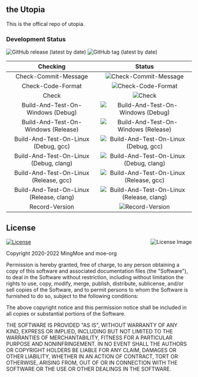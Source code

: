 ## the Utopia
This is the offical repo of utopia.

### Development Status

<img alt="GitHub release (latest by date)" src="https://img.shields.io/github/v/release/mingmoe/utopia?style=for-the-badge">
<img alt="GitHub tag (latest by date)" src="https://img.shields.io/github/v/tag/mingmoe/utopia?label=snapshot&style=for-the-badge">

<!---ubadge-auto-list-begin-->
| Checking | Status |
| :-------:|:------:|
| Check-Commit-Message | ![Check-Commit-Message](https://img.shields.io/badge/build-passing-green?style=for-the-badge&logo=githubactions&logoColor=white) |
| Check-Code-Format | ![Check-Code-Format](https://img.shields.io/badge/build-passing-green?style=for-the-badge&logo=githubactions&logoColor=white) |
| Check | ![Check](https://img.shields.io/badge/build-passing-green?style=for-the-badge&logo=githubactions&logoColor=white) |
| Build-And-Test-On-Windows (Debug) | ![Build-And-Test-On-Windows (Debug)](https://img.shields.io/badge/build-passing-green?style=for-the-badge&logo=githubactions&logoColor=white) |
| Build-And-Test-On-Windows (Release) | ![Build-And-Test-On-Windows (Release)](https://img.shields.io/badge/build-passing-green?style=for-the-badge&logo=githubactions&logoColor=white) |
| Build-And-Test-On-Linux (Debug, gcc) | ![Build-And-Test-On-Linux (Debug, gcc)](https://img.shields.io/badge/build-cancelled-lightgrey?style=for-the-badge&logo=githubactions&logoColor=white) |
| Build-And-Test-On-Linux (Debug, clang) | ![Build-And-Test-On-Linux (Debug, clang)](https://img.shields.io/badge/build-failed-red?style=for-the-badge&logo=githubactions&logoColor=white) |
| Build-And-Test-On-Linux (Release, gcc) | ![Build-And-Test-On-Linux (Release, gcc)](https://img.shields.io/badge/build-cancelled-lightgrey?style=for-the-badge&logo=githubactions&logoColor=white) |
| Build-And-Test-On-Linux (Release, clang) | ![Build-And-Test-On-Linux (Release, clang)](https://img.shields.io/badge/build-cancelled-lightgrey?style=for-the-badge&logo=githubactions&logoColor=white) |
| Record-Version | ![Record-Version](https://img.shields.io/badge/build-skipped-lightgrey?style=for-the-badge&logo=githubactions&logoColor=white) |
<!---ubadge-auto-list-end-->

## License

<a href="http://opensource.org/licenses/MIT" target="_blank">
<img align="right" alt="License Image" src="http://opensource.org/trademarks/opensource/OSI-Approved-License-100x137.png">
<img align="center" alt="License" src="https://img.shields.io/github/license/moe-org/utopia?style=for-the-badge" />
</a>

Copyright 2020-2022 MingMoe and moe-org

Permission is hereby granted, free of charge, to any person obtaining a copy of this software and associated
documentation files (the "Software"), to deal in the Software without restriction, including without limitation the
rights to use, copy, modify, merge, publish, distribute, sublicense, and/or sell copies of the Software, and to permit
persons to whom the Software is furnished to do so, subject to the following conditions:

The above copyright notice and this permission notice shall be included in all copies or substantial portions of the
Software.

THE SOFTWARE IS PROVIDED "AS IS", WITHOUT WARRANTY OF ANY KIND, EXPRESS OR IMPLIED, INCLUDING BUT NOT LIMITED TO THE
WARRANTIES OF MERCHANTABILITY, FITNESS FOR A PARTICULAR PURPOSE AND NONINFRINGEMENT. IN NO EVENT SHALL THE AUTHORS OR
COPYRIGHT HOLDERS BE LIABLE FOR ANY CLAIM, DAMAGES OR OTHER LIABILITY, WHETHER IN AN ACTION OF CONTRACT, TORT OR
OTHERWISE, ARISING FROM, OUT OF OR IN CONNECTION WITH THE SOFTWARE OR THE USE OR OTHER DEALINGS IN THE SOFTWARE.


